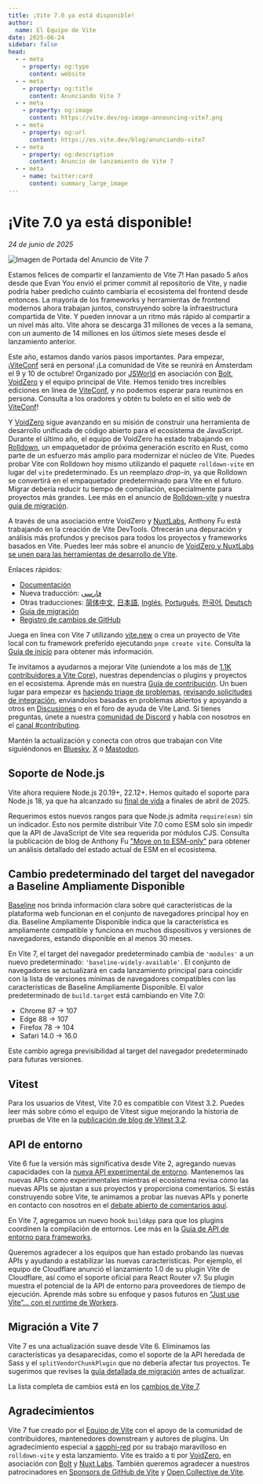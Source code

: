 ```yaml
---
title: ¡Vite 7.0 ya está disponible!
author:
  name: El Equipo de Vite
date: 2025-06-24
sidebar: false
head:
  - - meta
    - property: og:type
      content: website
  - - meta
    - property: og:title
      content: Anunciando Vite 7
  - - meta
    - property: og:image
      content: https://vite.dev/og-image-announcing-vite7.png
  - - meta
    - property: og:url
      content: https://es.vite.dev/blog/anunciando-vite7
  - - meta
    - property: og:description
      content: Anuncio de lanzamiento de Vite 7
  - - meta
    - name: twitter:card
      content: summary_large_image
---
```


# ¡Vite 7.0 ya está disponible!

_24 de junio de 2025_

![Imagen de Portada del Anuncio de Vite 7](/og-image-announcing-vite7.png)

Estamos felices de compartir el lanzamiento de Vite 7! Han pasado 5 años desde que Evan You envió el primer commit al repositorio de Vite, y nadie podría haber predicho cuánto cambiaría el ecosistema del frontend desde entonces. La mayoría de los frameworks y herramientas de frontend modernos ahora trabajan juntos, construyendo sobre la infraestructura compartida de Vite. Y pueden innovar a un ritmo más rápido al compartir a un nivel más alto. Vite ahora se descarga 31 millones de veces a la semana, con un aumento de 14 millones en los últimos siete meses desde el lanzamiento anterior.

Este año, estamos dando varios pasos importantes. Para empezar, ¡[ViteConf](https://viteconf.org) será en persona! ¡La comunidad de Vite se reunirá en Ámsterdam el 9 y 10 de octubre! Organizado por [JSWorld](https://jsworldconference.com/) en asociación con [Bolt](https://bolt.new), [VoidZero](https://voidzero.dev) y el equipo principal de Vite. Hemos tenido tres increíbles ediciones en línea de [ViteConf](https://www.youtube.com/@viteconf/playlists), y no podemos esperar para reunirnos en persona. Consulta a los oradores y obtén tu boleto en el sitio web de [ViteConf](https://viteconf.org)!

Y [VoidZero](https://voidzero.dev/posts/announcing-voidzero-inc) sigue avanzando en su misión de construir una herramienta de desarrollo unificada de código abierto para el ecosistema de JavaScript. Durante el último año, el equipo de VoidZero ha estado trabajando en [Rolldown](https://rolldown.rs/), un empaquetador de próxima generación escrito en Rust, como parte de un esfuerzo más amplio para modernizar el núcleo de Vite. Puedes probar Vite con Rolldown hoy mismo utilizando el paquete `rolldown-vite` en lugar del `vite` predeterminado. Es un reemplazo _drop-in_, ya que Rolldown se convertirá en el empaquetador predeterminado para Vite en el futuro. Migrar debería reducir tu tiempo de compilación, especialmente para proyectos más grandes. Lee más en el anuncio de [Rolldown-vite](https://voidzero.dev/posts/announcing-rolldown-vite) y nuestra [guía de migración](https://vite.dev/rolldown).

A través de una asociación entre VoidZero y [NuxtLabs](https://nuxtlabs.com/), Anthony Fu está trabajando en la creación de Vite DevTools. Ofrecerán una depuración y análisis más profundos y precisos para todos los proyectos y frameworks basados en Vite. Puedes leer más sobre el anuncio de [VoidZero y NuxtLabs se unen para las herramientas de desarrollo de Vite](https://voidzero.dev/posts/voidzero-nuxtlabs-vite-devtools).

Enlaces rápidos:

- [Documentación](/)
- Nueva traducción: [فارسی](https://fa.vite.dev/)
- Otras traducciones: [简体中文](https://cn.vite.dev/), [日本語](https://ja.vite.dev/), [Inglés](https://vite.dev/), [Português](https://pt.vite.dev/), [한국어](https://ko.vite.dev/), [Deutsch](https://de.vite.dev/)
- [Guía de migración](/guide/migration)
- [Registro de cambios de GitHub](https://github.com/vitejs/vite/blob/main/packages/vite/CHANGELOG.md)

Juega en línea con Vite 7 utilizando [vite.new](https://vite.new) o crea un proyecto de Vite local con tu framework preferido ejecutando `pnpm create vite`. Consulta la [Guía de inicio](/guide/) para obtener más información.

Te invitamos a ayudarnos a mejorar Vite (uniendote a los más de [1.1K contribuidores a Vite Core](https://github.com/vitejs/vite/graphs/contributors)), nuestras dependencias o plugins y proyectos en el ecosistema. Aprende más en nuestra [Guía de contribución](https://github.com/vitejs/vite/blob/main/CONTRIBUTING.md). Un buen lugar para empezar es [haciendo triage de problemas](https://github.com/vitejs/vite/issues), [revisando solicitudes de integración](https://github.com/vitejs/vite/pulls), enviandolos basadas en problemas abiertos y apoyando a otros en [Discusiones](https://github.com/vitejs/vite/discussions) o en el foro de ayuda de Vite Land. Si tienes preguntas, únete a nuestra [comunidad de Discord](http://chat.vite.dev/) y habla con nosotros en el [canal #contributing](https://discord.com/channels/804011606160703521/804439875226173480).

Mantén la actualización y conecta con otros que trabajan con Vite siguiéndonos en [Bluesky](https://bsky.app/profile/vite.dev), [X](https://twitter.com/vite_js) o [Mastodon](https://webtoo.ls/@vite).

## Soporte de Node.js

Vite ahora requiere Node.js 20.19+, 22.12+. Hemos quitado el soporte para Node.js 18, ya que ha alcanzado su [final de vida](https://endoflife.date/nodejs) a finales de abril de 2025.

Requerimos estos nuevos rangos para que Node.js admita `require(esm)` sin un indicador. Esto nos permite distribuir Vite 7.0 como ESM solo sin impedir que la API de JavaScript de Vite sea requerida por módulos CJS. Consulta la publicación de blog de Anthony Fu ["Move on to ESM-only"](https://antfu.me/posts/move-on-to-esm-only) para obtener un análisis detallado del estado actual de ESM en el ecosistema.

## Cambio predeterminado del target del navegador a Baseline Ampliamente Disponible

[Baseline](https://web-platform-dx.github.io/web-features/) nos brinda información clara sobre qué características de la plataforma web funcionan en el conjunto de navegadores principal hoy en día. Baseline Ampliamente Disponible indica que la característica es ampliamente compatible y funciona en muchos dispositivos y versiones de navegadores, estando disponible en al menos 30 meses.

En Vite 7, el target del navegador predeterminado cambia de `'modules'` a un nuevo predeterminado: `'baseline-widely-available'`. El conjunto de navegadores se actualizará en cada lanzamiento principal para coincidir con la lista de versiones mínimas de navegadores compatibles con las características de Baseline Ampliamente Disponible. El valor predeterminado de `build.target` está cambiando en Vite 7.0:

- Chrome 87 → 107
- Edge 88 → 107
- Firefox 78 → 104
- Safari 14.0 → 16.0

Este cambio agrega previsibilidad al target del navegador predeterminado para futuras versiones.

## Vitest

Para los usuarios de Vitest, Vite 7.0 es compatible con Vitest 3.2. Puedes leer más sobre cómo el equipo de Vitest sigue mejorando la historia de pruebas de Vite en la [publicación de blog de Vitest 3.2](https://vitest.dev/blog/vitest-3-2.html).

## API de entorno

Vite 6 fue la versión más significativa desde Vite 2, agregando nuevas capacidades con la [nueva API experimental de entorno](https://vite.dev/blog/announcing-vite6.html#experimental-environment-api). Mantenemos las nuevas APIs como experimentales mientras el ecosistema revisa cómo las nuevas APIs se ajustan a sus proyectos y proporciona comentarios. Si estás construyendo sobre Vite, te animamos a probar las nuevas APIs y ponerte en contacto con nosotros en el [debate abierto de comentarios aquí](https://github.com/vitejs/vite/discussions/16358).

En Vite 7, agregamos un nuevo hook `buildApp` para que los plugins coordinen la compilación de entornos. Lee más en la [Guía de API de entorno para frameworks](/guide/api-environment-frameworks.html#entornos-durante-la-compilacion).

Queremos agradecer a los equipos que han estado probando las nuevas APIs y ayudando a estabilizar las nuevas características. Por ejemplo, el equipo de Cloudflare anunció el lanzamiento 1.0 de su plugin Vite de Cloudflare, así como el soporte oficial para React Router v7. Su plugin muestra el potencial de la API de entorno para proveedores de tiempo de ejecución. Aprende más sobre su enfoque y pasos futuros en ["Just use Vite”… con el runtime de Workers](https://blog.cloudflare.com/introducing-the-cloudflare-vite-plugin/).

## Migración a Vite 7

Vite 7 es una actualización suave desde Vite 6. Eliminamos las características ya desaparecidas, como el soporte de la API heredada de Sass y el `splitVendorChunkPlugin` que no debería afectar tus proyectos. Te sugerimos que revises la [guía detallada de migración](/guide/migration) antes de actualizar.

La lista completa de cambios está en los [cambios de Vite 7](https://github.com/vitejs/vite/blob/main/packages/vite/CHANGELOG.md).

## Agradecimientos

Vite 7 fue creado por el [Equipo de Vite](/team) con el apoyo de la comunidad de contribuidores, mantenedores downstream y autores de plugins. Un agradecimiento especial a [sapphi-red](https://github.com/sapphi-red) por su trabajo maravilloso en `rolldown-vite` y esta lanzamiento. Vite es traído a ti por [VoidZero](https://voidzero.dev), en asociación con [Bolt](https://bolt.new/) y [Nuxt Labs](https://nuxtlabs.com/). También queremos agradecer a nuestros patrocinadores en [Sponsors de GitHub de Vite](https://github.com/sponsors/vitejs) y [Open Collective de Vite](https://opencollective.com/vite).
